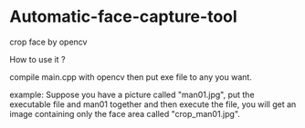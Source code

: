 # Automatic-face-capture-tool

crop face by opencv 

How to use it ?

compile main.cpp with opencv then put exe file to any you want.

example:
Suppose you have a picture called "man01.jpg", put the executable file and man01 together and then execute the file, you will get an image containing only the face area called "crop_man01.jpg".

